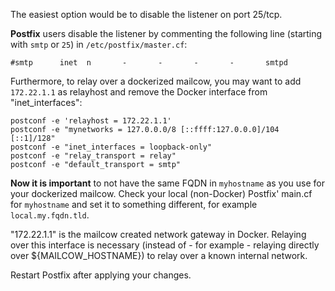 The easiest option would be to disable the listener on port 25/tcp.

**Postfix** users disable the listener by commenting the following line (starting with `smtp` or `25`) in `/etc/postfix/master.cf`:
```
#smtp      inet  n       -       -       -       -       smtpd
```

Furthermore, to relay over a dockerized mailcow, you may want to add `172.22.1.1` as relayhost and remove the Docker interface from "inet_interfaces":

```
postconf -e 'relayhost = 172.22.1.1'
postconf -e "mynetworks = 127.0.0.0/8 [::ffff:127.0.0.0]/104 [::1]/128"
postconf -e "inet_interfaces = loopback-only"
postconf -e "relay_transport = relay"
postconf -e "default_transport = smtp"
```

**Now it is important** to not have the same FQDN in `myhostname` as you use for your dockerized mailcow. Check your local (non-Docker) Postfix' main.cf for `myhostname` and set it to something different, for example `local.my.fqdn.tld`.

"172.22.1.1" is the mailcow created network gateway in Docker.
Relaying over this interface is necessary (instead of - for example - relaying directly over ${MAILCOW_HOSTNAME}) to relay over a known internal network.

Restart Postfix after applying your changes.

